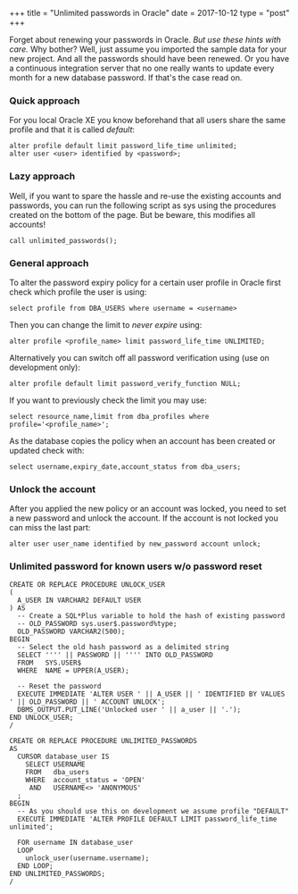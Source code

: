 +++
title   = "Unlimited passwords in Oracle"
date    = 2017-10-12
type    = "post"
+++

Forget about renewing your passwords in Oracle. *But use these hints with care.* Why bother? Well, just assume you imported the sample data for your new project. And all the passwords should have been renewed. Or you have a continuous integration server that no one really wants to update every month for a new database password. If that's the case read on.<!--more-->

### Quick approach

For you local Oracle XE you know beforehand that all users share the same profile and that it is called _default_:

    alter profile default limit password_life_time unlimited;
    alter user <user> identified by <password>;

### Lazy approach

Well, if you want to spare the hassle and re-use the existing accounts and passwords, you can run the following script as sys using the procedures created on the bottom of the page. But be beware, this modifies all accounts!

    call unlimited_passwords();

### General approach

To alter the password expiry policy for a certain user profile in Oracle first check which profile the user is using:

    select profile from DBA_USERS where username = <username>

Then you can change the limit to _never expire_ using:

    alter profile <profile_name> limit password_life_time UNLIMITED;

Alternatively you can switch off all password verification using (use on development only):

    alter profile default limit password_verify_function NULL;

If you want to previously check the limit you may use:

    select resource_name,limit from dba_profiles where profile='<profile_name>';

As the database copies the policy when an account has been created or updated check with:

    select username,expiry_date,account_status from dba_users;

### Unlock the account

After you applied the new policy or an account was locked, you need to set a new password and unlock the account. If the account is not locked you can miss the last part:

    alter user user_name identified by new_password account unlock;

### Unlimited password for known users w/o password reset

    CREATE OR REPLACE PROCEDURE UNLOCK_USER
    (
      A_USER IN VARCHAR2 DEFAULT USER
    ) AS
      -- Create a SQL*Plus variable to hold the hash of existing password
      -- OLD_PASSWORD sys.user$.password%type;
      OLD_PASSWORD VARCHAR2(500);
    BEGIN
      -- Select the old hash password as a delimited string
      SELECT '''' || PASSWORD || '''' INTO OLD_PASSWORD
      FROM   SYS.USER$
      WHERE  NAME = UPPER(A_USER);

      -- Reset the password
      EXECUTE IMMEDIATE 'ALTER USER ' || A_USER || ' IDENTIFIED BY VALUES ' || OLD_PASSWORD || ' ACCOUNT UNLOCK';
      DBMS_OUTPUT.PUT_LINE('Unlocked user ' || a_user || '.');
    END UNLOCK_USER;
    /

    CREATE OR REPLACE PROCEDURE UNLIMITED_PASSWORDS
    AS
      CURSOR database_user IS
        SELECT USERNAME
        FROM   dba_users
        WHERE  account_status = 'OPEN'
         AND   USERNAME<> 'ANONYMOUS'
      ;
    BEGIN
      -- As you should use this on development we assume profile "DEFAULT"
      EXECUTE IMMEDIATE 'ALTER PROFILE DEFAULT LIMIT password_life_time unlimited';

      FOR username IN database_user
      LOOP
        unlock_user(username.username);
      END LOOP;
    END UNLIMITED_PASSWORDS;
    /
